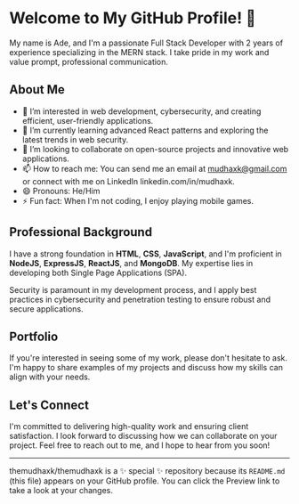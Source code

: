 ﻿# Welcome to My GitHub Profile! 👋

My name is Ade, and I'm a passionate Full Stack Developer with 2 years of experience specializing in the MERN stack. I take pride in my work and value prompt, professional communication.


## About Me
- 👀 I’m interested in web development, cybersecurity, and creating efficient, user-friendly applications.
- 🌱 I’m currently learning advanced React patterns and exploring the latest trends in web security.
- 💞️ I’m looking to collaborate on open-source projects and innovative web applications.
- 📫 How to reach me: You can send me an email at mudhaxk@gmail.com or connect with me on LinkedIn linkedin.com/in/mudhaxk.
- 😄 Pronouns: He/Him
- ⚡ Fun fact: When I'm not coding, I enjoy playing mobile games.

## Professional Background
I have a strong foundation in **HTML**, **CSS**, **JavaScript**, and I'm proficient in **NodeJS**, **ExpressJS**, **ReactJS**, and **MongoDB**. My expertise lies in developing both Single Page Applications (SPA). 

Security is paramount in my development process, and I apply best practices in cybersecurity and penetration testing to ensure robust and secure applications.

## Portfolio
If you're interested in seeing some of my work, please don't hesitate to ask. I'm happy to share examples of my projects and discuss how my skills can align with your needs.

## Let's Connect
I'm committed to delivering high-quality work and ensuring client satisfaction. I look forward to discussing how we can collaborate on your project. Feel free to reach out to me, and I hope to hear from you soon!


---

themudhaxk/themudhaxk is a ✨ special ✨ repository because its `README.md` (this file) appears on your GitHub profile. You can click the Preview link to take a look at your changes.
